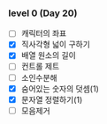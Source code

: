 ### level 0 (Day 20)

- [ ] 캐릭터의 좌표
- [x] 직사각형 넓이 구하기
- [x] 배열 원소의 길이
- [ ] 컨트롤 제트
- [ ] 소인수분해
- [x] 숨어있는 숫자의 덧셈(1)
- [x] 문자열 정렬하기(1)
- [ ] 모음제거
